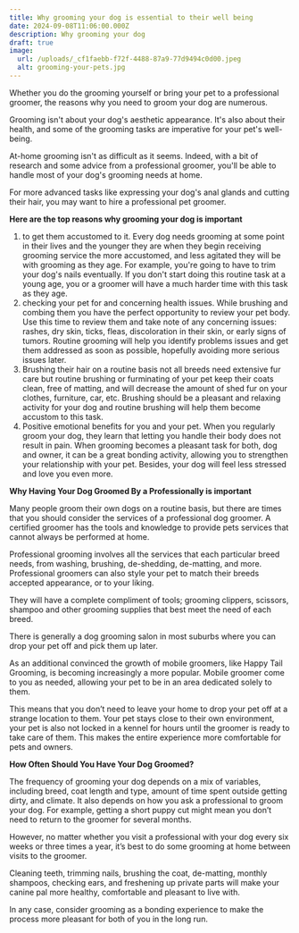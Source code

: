```yaml
---
title: Why grooming your dog is essential to their well being
date: 2024-09-08T11:06:00.000Z
description: Why grooming your dog
draft: true
image:
  url: /uploads/_cf1faebb-f72f-4488-87a9-77d9494c0d00.jpeg
  alt: grooming-your-pets.jpg
---
```

Whether you do the grooming yourself or bring your pet to a professional groomer, the reasons why you need to groom your dog are numerous.

Grooming isn't about your dog's aesthetic appearance. It's also about their health, and some of the grooming tasks are imperative for your pet's well-being.

At-home grooming isn't as difficult as it seems. Indeed, with a bit of research and some advice from a professional groomer, you'll be able to handle most of your dog's grooming needs at home.

For more advanced tasks like expressing your dog's anal glands and cutting their hair, you may want to hire a professional pet groomer.



**Here are the top reasons why grooming your dog is important**

1. to get them accustomed to it. Every dog needs grooming at some point in their lives and the younger they are when they begin receiving grooming service the more accustomed, and less agitated they will be with grooming as they age. For example, you&#39;re going to have to trim your dog's nails eventually. If you don't start doing this routine task at a young age, you or a groomer will have a much harder time with this task as they age.
2. checking your pet for and concerning health issues. While brushing and combing them you have the perfect opportunity to review your pet body. Use this time to review them and take note of any concerning issues: rashes, dry skin, ticks, fleas, discoloration in their skin, or early signs of tumors. Routine grooming will help you identify problems issues and get them addressed as soon as possible, hopefully avoiding more serious issues later.
3. Brushing their hair on a routine basis not all breeds need extensive fur care but routine brushing or furminating of your pet keep their coats clean, free of matting, and will decrease the amount of shed fur on your clothes, furniture, car, etc. Brushing should be a pleasant and relaxing activity for your dog and routine brushing will help them become accustom to this task.
4. Positive emotional benefits for you and your pet. When you regularly groom your dog, they learn that letting you handle their body does not result in pain. When grooming becomes a pleasant task for both, dog and owner, it can be a great bonding activity, allowing you to strengthen your relationship with your pet. Besides, your dog will feel less stressed and love you even more.

**Why Having Your Dog Groomed By a Professionally is important**

Many people groom their own dogs on a routine basis, but there are times that you should consider the services of a professional dog groomer. A certified groomer has the tools and knowledge to provide pets services that cannot always be performed at home.

Professional grooming involves all the services that each particular breed needs, from washing, brushing, de-shedding, de-matting, and more. Professional groomers can also style your pet to match their breeds accepted appearance, or to your liking.

They will have a complete compliment of tools; grooming clippers, scissors, shampoo and other grooming supplies that best meet the need of each breed.

There is generally a dog grooming salon in most suburbs where you can drop your pet off and pick them up later.

As an additional convinced the growth of mobile groomers, like Happy Tail Grooming, is becoming increasingly a more popular. Mobile groomer come to you as needed, allowing your pet to be in an area dedicated solely to them.

This means that you don’t need to leave your home to drop your pet off at a strange location to them. Your pet stays close to their own environment, your pet is also not locked in a kennel for hours until the groomer is ready to take care of them. This makes the entire experience more comfortable for pets and owners.



**How Often Should You Have Your Dog Groomed?**

The frequency of grooming your dog depends on a mix of variables, including breed, coat length and type, amount of time spent outside getting dirty, and climate. It also depends on how you ask a professional to groom your dog. For example, getting a short puppy cut might mean you don’t need to return to the groomer for several months.

However, no matter whether you visit a professional with your dog every six weeks or three times a year, it’s best to do some grooming at home between visits to the groomer.

Cleaning teeth, trimming nails, brushing the coat, de-matting, monthly shampoos, checking ears, and freshening up private parts will make your canine pal more healthy, comfortable and pleasant to live with. 

In any case, consider grooming as a bonding experience to make the process more pleasant for both of you in the long run.
